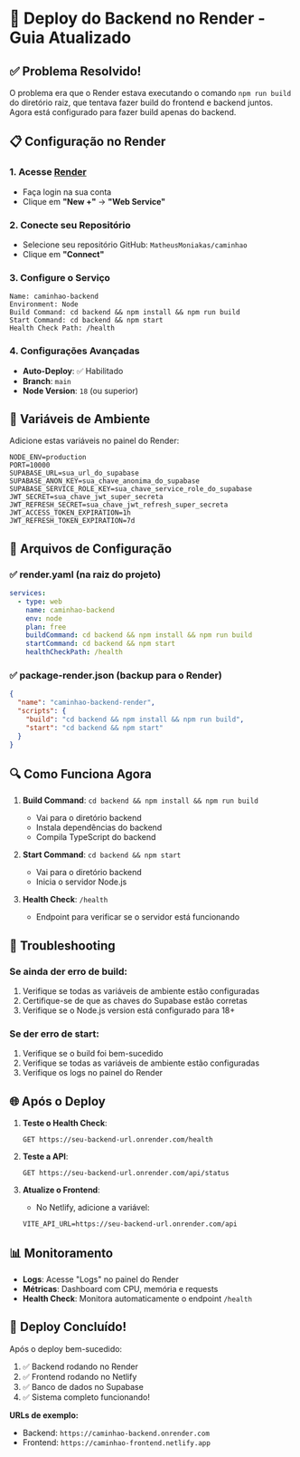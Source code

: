 # 🚀 Deploy do Backend no Render - Guia Atualizado

## ✅ **Problema Resolvido!**

O problema era que o Render estava executando o comando `npm run build` do diretório raiz, que tentava fazer build do frontend e backend juntos. Agora está configurado para fazer build apenas do backend.

## 📋 **Configuração no Render**

### 1. **Acesse [Render](https://render.com)**
- Faça login na sua conta
- Clique em **"New +"** → **"Web Service"**

### 2. **Conecte seu Repositório**
- Selecione seu repositório GitHub: `MatheusMoniakas/caminhao`
- Clique em **"Connect"**

### 3. **Configure o Serviço**

```
Name: caminhao-backend
Environment: Node
Build Command: cd backend && npm install && npm run build
Start Command: cd backend && npm start
Health Check Path: /health
```

### 4. **Configurações Avançadas**
- **Auto-Deploy**: ✅ Habilitado
- **Branch**: `main`
- **Node Version**: `18` (ou superior)

## 🔐 **Variáveis de Ambiente**

Adicione estas variáveis no painel do Render:

```env
NODE_ENV=production
PORT=10000
SUPABASE_URL=sua_url_do_supabase
SUPABASE_ANON_KEY=sua_chave_anonima_do_supabase
SUPABASE_SERVICE_ROLE_KEY=sua_chave_service_role_do_supabase
JWT_SECRET=sua_chave_jwt_super_secreta
JWT_REFRESH_SECRET=sua_chave_jwt_refresh_super_secreta
JWT_ACCESS_TOKEN_EXPIRATION=1h
JWT_REFRESH_TOKEN_EXPIRATION=7d
```

## 🎯 **Arquivos de Configuração**

### ✅ **render.yaml** (na raiz do projeto)
```yaml
services:
  - type: web
    name: caminhao-backend
    env: node
    plan: free
    buildCommand: cd backend && npm install && npm run build
    startCommand: cd backend && npm start
    healthCheckPath: /health
```

### ✅ **package-render.json** (backup para o Render)
```json
{
  "name": "caminhao-backend-render",
  "scripts": {
    "build": "cd backend && npm install && npm run build",
    "start": "cd backend && npm start"
  }
}
```

## 🔍 **Como Funciona Agora**

1. **Build Command**: `cd backend && npm install && npm run build`
   - Vai para o diretório backend
   - Instala dependências do backend
   - Compila TypeScript do backend

2. **Start Command**: `cd backend && npm start`
   - Vai para o diretório backend
   - Inicia o servidor Node.js

3. **Health Check**: `/health`
   - Endpoint para verificar se o servidor está funcionando

## 🚨 **Troubleshooting**

### Se ainda der erro de build:
1. Verifique se todas as variáveis de ambiente estão configuradas
2. Certifique-se de que as chaves do Supabase estão corretas
3. Verifique se o Node.js version está configurado para 18+

### Se der erro de start:
1. Verifique se o build foi bem-sucedido
2. Verifique se todas as variáveis de ambiente estão configuradas
3. Verifique os logs no painel do Render

## 🌐 **Após o Deploy**

1. **Teste o Health Check**:
   ```
   GET https://seu-backend-url.onrender.com/health
   ```

2. **Teste a API**:
   ```
   GET https://seu-backend-url.onrender.com/api/status
   ```

3. **Atualize o Frontend**:
   - No Netlify, adicione a variável:
   ```env
   VITE_API_URL=https://seu-backend-url.onrender.com/api
   ```

## 📊 **Monitoramento**

- **Logs**: Acesse "Logs" no painel do Render
- **Métricas**: Dashboard com CPU, memória e requests
- **Health Check**: Monitora automaticamente o endpoint `/health`

## 🎉 **Deploy Concluído!**

Após o deploy bem-sucedido:

1. ✅ Backend rodando no Render
2. ✅ Frontend rodando no Netlify
3. ✅ Banco de dados no Supabase
4. ✅ Sistema completo funcionando!

**URLs de exemplo:**
- Backend: `https://caminhao-backend.onrender.com`
- Frontend: `https://caminhao-frontend.netlify.app`

